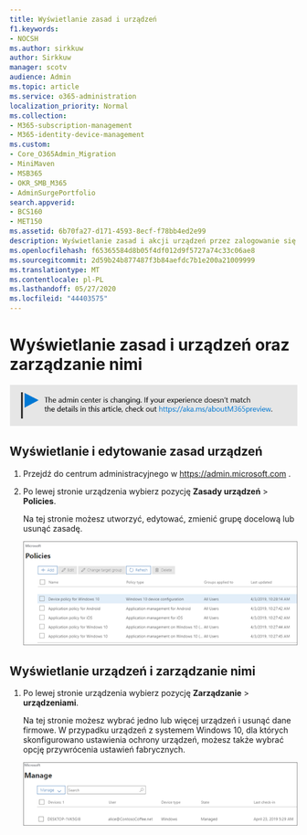 ```yaml
---
title: Wyświetlanie zasad i urządzeń
f1.keywords:
- NOCSH
ms.author: sirkkuw
author: Sirkkuw
manager: scotv
audience: Admin
ms.topic: article
ms.service: o365-administration
localization_priority: Normal
ms.collection:
- M365-subscription-management
- M365-identity-device-management
ms.custom:
- Core_O365Admin_Migration
- MiniMaven
- MSB365
- OKR_SMB_M365
- AdminSurgePortfolio
search.appverid:
- BCS160
- MET150
ms.assetid: 6b70fa27-d171-4593-8ecf-f78bb4ed2e99
description: Wyświetlanie zasad i akcji urządzeń przez zalogowanie się do usługi Microsoft 365 dla firm z poświadczeniami administratora globalnego.
ms.openlocfilehash: f65365584d8b05f4df012d9f5727a74c33c06ae8
ms.sourcegitcommit: 2d59b24b877487f3b84aefdc7b1e200a21009999
ms.translationtype: MT
ms.contentlocale: pl-PL
ms.lasthandoff: 05/27/2020
ms.locfileid: "44403575"
---
```

# <a name="view-and-manage-policies-and-devices"></a>Wyświetlanie zasad i urządzeń oraz zarządzanie nimi

[![Etykieta informująca, że centrum administracyjne zmienia się, a więcej informacji na ten temat możesz znaleźć w witrynie aka.ms/aboutM365preview.](../media/m365admincenterchanging.png)](https://docs.microsoft.com/office365/admin/microsoft-365-admin-center-preview)

## <a name="view-and-edit-device-policies"></a>Wyświetlanie i edytowanie zasad urządzeń

1.  Przejdź do centrum administracyjnego w <a href="https://go.microsoft.com/fwlink/p/?linkid=837890" target="_blank">https://admin.microsoft.com</a> .
2. Po lewej stronie urządzenia wybierz pozycję **Zasady urządzeń** \> **Policies**.

    Na tej stronie możesz utworzyć, edytować, zmienić grupę docelową lub usunąć zasadę.

    ![Screenshot of the Policies page](../media/devicepolicies.png)
  
## <a name="view-and-manage-devices"></a>Wyświetlanie urządzeń i zarządzanie nimi

1. Po lewej stronie urządzenia wybierz pozycję **Zarządzanie** \> **urządzeniami**. 
    
    Na tej stronie możesz wybrać jedno lub więcej urządzeń i usunąć dane firmowe. W przypadku urządzeń z systemem Windows 10, dla których skonfigurowano ustawienia ochrony urządzeń, możesz także wybrać opcję przywrócenia ustawień fabrycznych.
  
   ![Strona Zarządzanie urządzeniami](../media/devicesmanage.png)

